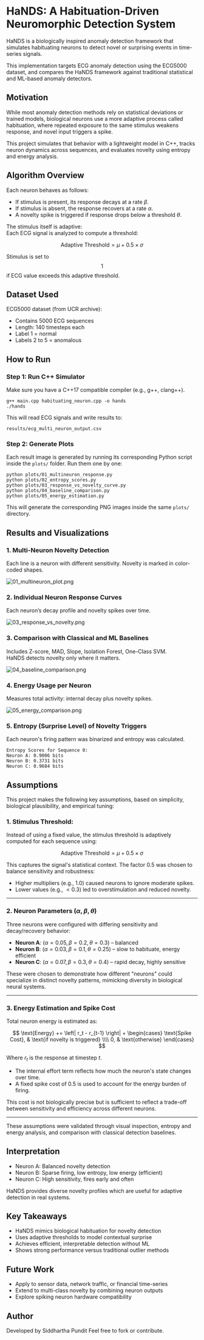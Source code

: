# HaNDS: A Habituation-Driven Neuromorphic Detection System

HaNDS is a biologically inspired anomaly detection framework that simulates habituating neurons to detect novel or surprising events in time-series signals.

This implementation targets ECG anomaly detection using the ECG5000 dataset, and compares the HaNDS framework against traditional statistical and ML-based anomaly detectors.

## Motivation

While most anomaly detection methods rely on statistical deviations or trained models, biological neurons use a more adaptive process called habituation, where repeated exposure to the same stimulus weakens response, and novel input triggers a spike.

This project simulates that behavior with a lightweight model in C++, tracks neuron dynamics across sequences, and evaluates novelty using entropy and energy analysis.

## Algorithm Overview

Each neuron behaves as follows:
- If stimulus is present, its response decays at a rate $\beta$.
- If stimulus is absent, the response recovers at a rate $\alpha$.
- A novelty spike is triggered if response drops below a threshold $\theta$.

The stimulus itself is adaptive:  
Each ECG signal is analyzed to compute a threshold:

$$
\text{Adaptive Threshold} = \mu + 0.5 \times \sigma
$$

Stimulus is set to $$1$$ if ECG value exceeds this adaptive threshold.

## Dataset Used

ECG5000 dataset (from UCR archive):  
- Contains 5000 ECG sequences  
- Length: 140 timesteps each  
- Label 1 = normal  
- Labels 2 to 5 = anomalous  

## How to Run

### Step 1: Run C++ Simulator

Make sure you have a C++17 compatible compiler (e.g., g++, clang++).

    g++ main.cpp habituating_neuron.cpp -o hands
    ./hands

This will read ECG signals and write results to:

    results/ecg_multi_neuron_output.csv

### Step 2: Generate Plots

Each result image is generated by running its corresponding Python script inside the `plots/` folder.
Run them one by one:

    python plots/01_multineuron_response.py
    python plots/02_entropy_scores.py
    python plots/03_response_vs_novelty_curve.py
    python plots/04_baseline_comparison.py
    python plots/05_energy_estimation.py

This will generate the corresponding PNG images inside the same `plots/` directory.

## Results and Visualizations

### 1. Multi-Neuron Novelty Detection  
Each line is a neuron with different sensitivity. Novelty is marked in color-coded shapes.

![01_multineuron_plot.png](plots/01_multineuron_plot.png)

### 2. Individual Neuron Response Curves  
Each neuron’s decay profile and novelty spikes over time.

![03_response_vs_novelty.png](plots/03_response_vs_novelty.png)

### 3. Comparison with Classical and ML Baselines  
Includes Z-score, MAD, Slope, Isolation Forest, One-Class SVM.  
HaNDS detects novelty only where it matters.

![04_baseline_comparison.png](plots/04_baseline_comparison.png)

### 4. Energy Usage per Neuron  
Measures total activity: internal decay plus novelty spikes.

![05_energy_comparison.png](plots/05_energy_comparison.png)

### 5. Entropy (Surprise Level) of Novelty Triggers

Each neuron's firing pattern was binarized and entropy was calculated.

    Entropy Scores for Sequence 0:
    Neuron A: 0.9006 bits
    Neuron B: 0.3731 bits
    Neuron C: 0.9684 bits

## Assumptions

This project makes the following key assumptions, based on simplicity, biological plausibility, and empirical tuning:

### 1. Stimulus Threshold:

Instead of using a fixed value, the stimulus threshold is adaptively computed for each sequence using:

$$
\text{Adaptive Threshold} = \mu + 0.5 \times \sigma
$$

This captures the signal's statistical context. The factor $0.5$ was chosen to balance sensitivity and robustness:  
- Higher multipliers (e.g., $1.0$) caused neurons to ignore moderate spikes.  
- Lower values (e.g., $< 0.3$) led to overstimulation and reduced novelty.

---

### 2. Neuron Parameters $(\alpha, \beta, \theta)$

Three neurons were configured with differing sensitivity and decay/recovery behavior:

- **Neuron A**: $(\alpha = 0.05, \beta = 0.2, \theta = 0.3)$ – balanced  
- **Neuron B**: $(\alpha = 0.03, \beta = 0.1, \theta = 0.25)$ – slow to habituate, energy efficient  
- **Neuron C**: $(\alpha = 0.07, \beta = 0.3, \theta = 0.4)$ – rapid decay, highly sensitive

These were chosen to demonstrate how different "neurons" could specialize in distinct novelty patterns, mimicking diversity in biological neural systems.

---

### 3. Energy Estimation and Spike Cost

Total neuron energy is estimated as:

$$
\text{Energy} += \left| r_t - r_{t-1} \right| + 
\begin{cases}
\text{Spike Cost}, & \text{if novelty is triggered} \\\\
0, & \text{otherwise}
\end{cases}
$$

Where $r_t$ is the response at timestep $t$.

- The internal effort term reflects how much the neuron's state changes over time.
- A fixed spike cost of $0.5$ is used to account for the energy burden of firing.

This cost is not biologically precise but is sufficient to reflect a trade-off between sensitivity and efficiency across different neurons.

---

These assumptions were validated through visual inspection, entropy and energy analysis, and comparison with classical detection baselines.

## Interpretation

- Neuron A: Balanced novelty detection  
- Neuron B: Sparse firing, low entropy, low energy (efficient)  
- Neuron C: High sensitivity, fires early and often  

HaNDS provides diverse novelty profiles which are useful for adaptive detection in real systems.

## Key Takeaways

- HaNDS mimics biological habituation for novelty detection
- Uses adaptive thresholds to model contextual surprise
- Achieves efficient, interpretable detection without ML
- Shows strong performance versus traditional outlier methods

## Future Work

- Apply to sensor data, network traffic, or financial time-series
- Extend to multi-class novelty by combining neuron outputs
- Explore spiking neuron hardware compatibility

## Author

Developed by Siddhartha Pundit
Feel free to fork or contribute.